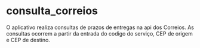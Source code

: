 # consulta_correios

O aplicativo realiza consultas de prazos de entregas na api dos Correios. As consultas ocorrem a partir da entrada do codigo do serviço, CEP de origem e CEP de destino. 
